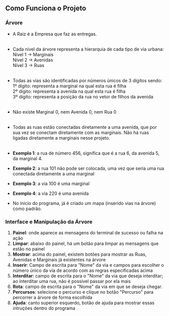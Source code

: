 ## Como Funciona o Projeto

### Árvore
- A Raiz é a Empresa que faz as entregas. <br> <br>
- Cada nível da árvore representa a hierarquia de cada tipo de via urbana: <br>
  Nível 1 -> Marginais <br>
  Nível 2 -> Avenidas <br>
  Nível 3 -> Ruas <br> <br>

- Todas as vias são identificadas por números únicos de 3 dígitos sendo: <br>
  1º dígito: representa a marginal na qual esta rua é filha <br>
  2º dígito: representa a avenida na qual esta rua é filha <br>
  3º dígito: representa a posição da rua no vetor de filhos da avenida <br> <br>
- Não existe Marginal 0, nem Avenida 0, nem Rua 0 <br> <br>
- Todas as ruas estão conectadas diretamente a uma avenida, que por sua vez se conectam diretamente com as marginais.
  Não há ruas ligadas diretamente a marginais nesse projeto. <br> <br>
- **Exemplo 1**: a rua de número 456, significa que é a rua 6, da avenida 5, da marginal 4.
- **Exemplo 2**: a rua 101 não pode ser colocada, uma vez que seria uma rua conectada diretamente a uma marginal
- **Exemplo 3**: a via 100 é uma marginal
- **Exemplo 4**: a via 220 é uma avenida

- No  início do programa, já é criado um mapa (inserido vias na árvore) como padrão.

### Interface e Manipulação da Árvore

1. **Painel**: onde aparece as mensagens do terminal de sucesso ou falha na ação
2. **Limpar**: abaixo do painel, há um botão para limpar as mensagens que estão no painel
3. **Mostrar**: acima do painel, existem botões para mostrar as Ruas, Avenidas e Marginais já existentes na árvore
4. **Inserir**: Campo de escrita para "Nome" da via e campos para escolher o número único
   da via de acordo com as regras especificadas acima
5. **Interditar**: campo de escrita para o "Nome" da via que deseja interditar; ao interditar uma rua,
   não é possível passar por ela mais
6. **Rota**: campo de escrita para o "Nome" da via em que se deseja chegar.
7. **Percursos**: selecione o percurso e clique no botão "Percurso" para percorrer a árvore de forma escolhida
8. **Ajuda**: canto superior esquerdo, botão de ajuda para mostrar essas intruções dentro do programa

